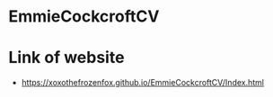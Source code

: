 # EmmieCockcroftCV
# Link of website
- https://xoxothefrozenfox.github.io/EmmieCockcroftCV/Index.html
